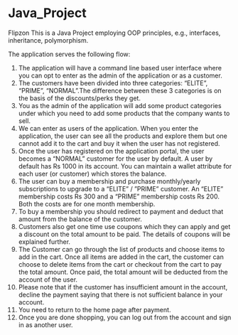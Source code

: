 # Java_Project
Flipzon
This is a Java Project employing OOP principles, e.g., interfaces, inheritance, polymorphism.

The application serves the following flow:

1) The application will have a command line based user interface where you can opt to enter as the admin of the application or as a customer.
2) The customers have been divided into three categories: “ELITE”, “PRIME”, “NORMAL”.The difference between these 3 categories is on the basis of the discounts/perks they get.
3) You as the admin of the application will add some product categories under which you need to add some products that the company wants to sell.
4) We can enter as users of the application. When you enter the application, the user can see all the products and explore them but one cannot add it to the cart and buy it when the user has not registered.
5) Once the user has registered on the application portal, the user becomes a “NORMAL” customer for the user by default. A user by default has Rs 1000 in its account. You can maintain a wallet attribute for each user (or customer) which stores the balance.
6) The user can buy a membership and purchase monthly/yearly subscriptions to upgrade to a “ELITE” / ”PRIME” customer. An “ELITE” membership costs Rs 300 and a “PRIME” membership costs Rs 200. Both the costs are for one month membership.
7) To buy a membership you should redirect to payment and deduct that amount from the balance of the customer.
8) Customers also get one time use coupons which they can apply and get a discount on the total amount to be paid. The details of coupons will be explained further.
9) The Customer can go through the list of products and choose items to add in the cart. Once all items are added in the cart, the customer can choose to delete items from the cart or checkout from the cart to pay the total amount. Once paid, the total amount will be deducted from the account of the user.
10) Please note that if the customer has insufficient amount in the account, decline the payment saying that there is not sufficient balance in your account.
11) You need to return to the home page after payment.
12) Once you are done shopping, you can log out from the account and sign in as another user.

